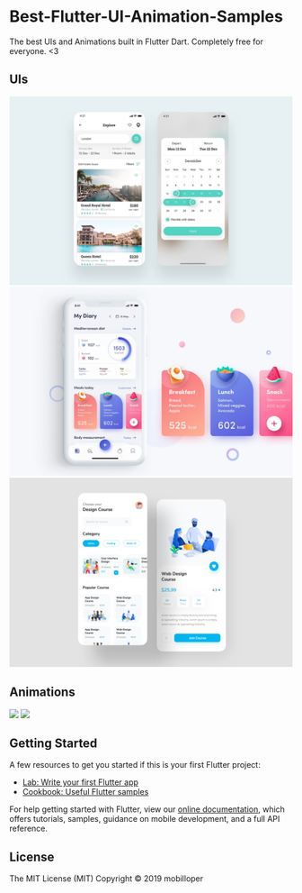 # Best-Flutter-UI-Animation-Samples
The best UIs and Animations built in Flutter Dart. Completely free for everyone. <3

## UIs
![Image](assets/hotel/hotel_booking.png)
![Image](assets/fitness_app/fitness_app.png)
![Image](assets/design_course/design_course.png)

## Animations

<img src="images/fitness_app.gif" height="300em" />
<img src="images/design_course.gif" height="300em" />

## Getting Started

A few resources to get you started if this is your first Flutter project:

- [Lab: Write your first Flutter app](https://flutter.dev/docs/get-started/codelab)
- [Cookbook: Useful Flutter samples](https://flutter.dev/docs/cookbook)

For help getting started with Flutter, view our
[online documentation](https://flutter.dev/docs), which offers tutorials,
samples, guidance on mobile development, and a full API reference.

## License
The MIT License (MIT)
Copyright © 2019 mobilloper

